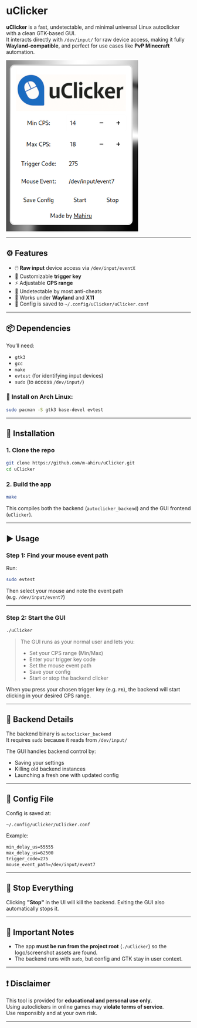 # uClicker

**uClicker** is a fast, undetectable, and minimal universal Linux autoclicker with a clean GTK-based GUI.  
It interacts directly with `/dev/input/` for raw device access, making it fully **Wayland-compatible**, and perfect for use cases like **PvP Minecraft** automation.

![Screenshot](assets/screenshot.png)

---

## ⚙️ Features

- 🖱️ **Raw input** device access via `/dev/input/eventX`
- 🔑 Customizable **trigger key**
- ⚡ Adjustable **CPS range**
- 🧠 Undetectable by most anti-cheats
- 🧩 Works under **Wayland** and **X11**
- 💾 Config is saved to `~/.config/uClicker/uClicker.conf`

---

## 📦 Dependencies

You’ll need:

- `gtk3`
- `gcc`
- `make`
- `evtest` (for identifying input devices)
- `sudo` (to access `/dev/input/`)

### 🐧 Install on Arch Linux:

```bash
sudo pacman -S gtk3 base-devel evtest
```

---

## 🚀 Installation

### 1. Clone the repo

```bash
git clone https://github.com/m-ahiru/uClicker.git
cd uClicker
```

### 2. Build the app

```bash
make
```

This compiles both the backend (`autoclicker_backend`) and the GUI frontend (`uClicker`).

---

## ▶️ Usage

### Step 1: Find your mouse event path

Run:

```bash
sudo evtest
```

Then select your mouse and note the event path  
(e.g. `/dev/input/event7`)

---

### Step 2: Start the GUI

```bash
./uClicker
```

> The GUI runs as your normal user and lets you:
> - Set your CPS range (Min/Max)
> - Enter your trigger key code
> - Set the mouse event path
> - Save your config
> - Start or stop the backend clicker

When you press your chosen trigger key (e.g. `F6`), the backend will start clicking in your desired CPS range.

---

## 🔧 Backend Details

The backend binary is `autoclicker_backend`  
It requires `sudo` because it reads from `/dev/input/`

The GUI handles backend control by:
- Saving your settings
- Killing old backend instances
- Launching a fresh one with updated config

---

## 💾 Config File

Config is saved at:

```
~/.config/uClicker/uClicker.conf
```

Example:

```
min_delay_us=55555
max_delay_us=62500
trigger_code=275
mouse_event_path=/dev/input/event7
```

---

## 🛑 Stop Everything

Clicking **"Stop"** in the UI will kill the backend.
Exiting the GUI also automatically stops it.

---

## 🧠 Important Notes

- The app **must be run from the project root** (`./uClicker`) so the logo/screenshot assets are found.
- The backend runs with `sudo`, but config and GTK stay in user context.

---

## ❗ Disclaimer

This tool is provided for **educational and personal use only**.  
Using autoclickers in online games may **violate terms of service**.  
Use responsibly and at your own risk.

---
